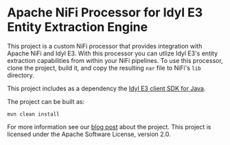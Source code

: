 # Apache NiFi Processor for Idyl E3 Entity Extraction Engine

This project is a custom NiFi processor that provides integration with Apache NiFi and Idyl E3. With this processor you can utlize Idyl E3's entity extraction capabilities from within your NiFi pipelines. To use this processor, clone the project, build it, and copy the resulting `nar` file to NiFi's `lib` directory.

This project includes as a dependency the [Idyl E3 client SDK for Java](https://github.com/mtnfog/idyl-e3-java-sdk).

The project can be built as:

`mvn clean install`

For more information see our [blog post](http://www.mtnfog.com/blog/apache-extraction-engine/) about the project. This project is licensed under the Apache Software License, version 2.0.
